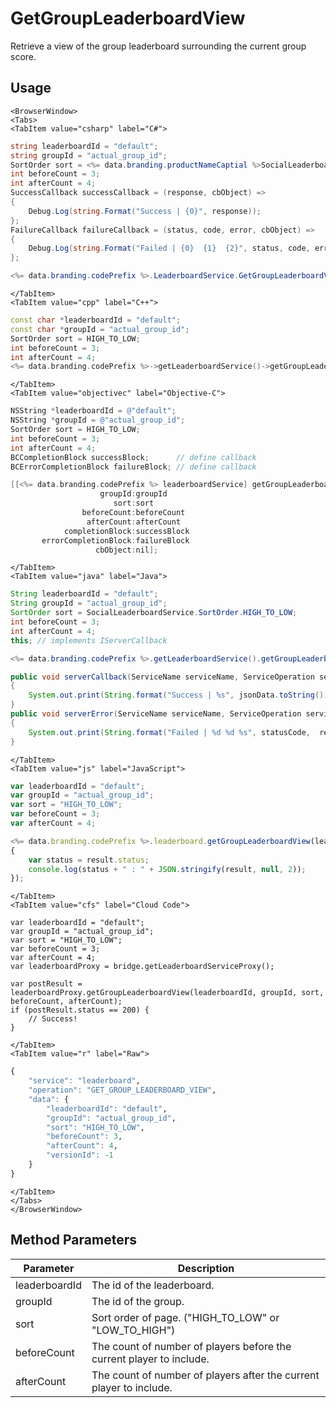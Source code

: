 # GetGroupLeaderboardView

Retrieve a view of the group leaderboard surrounding the current group score.

<PartialServop service_name="leaderboard" operation_name="GET_GROUP_LEADERBOARD_VIEW" />

## Usage

```mdx-code-block
<BrowserWindow>
<Tabs>
<TabItem value="csharp" label="C#">
```

```csharp
string leaderboardId = "default";
string groupId = "actual_group_id";
SortOrder sort = <%= data.branding.productNameCaptial %>SocialLeaderboard.SortOrder.HIGH_TO_LOW;
int beforeCount = 3;
int afterCount = 4;
SuccessCallback successCallback = (response, cbObject) =>
{
    Debug.Log(string.Format("Success | {0}", response));
};
FailureCallback failureCallback = (status, code, error, cbObject) =>
{
    Debug.Log(string.Format("Failed | {0}  {1}  {2}", status, code, error));
};

<%= data.branding.codePrefix %>.LeaderboardService.GetGroupLeaderboardView(leaderboardId, groupId, sort, beforeCount, afterCount, successCallback, failureCallback);
```

```mdx-code-block
</TabItem>
<TabItem value="cpp" label="C++">
```

```cpp
const char *leaderboardId = "default";
const char *groupId = "actual_group_id";
SortOrder sort = HIGH_TO_LOW;
int beforeCount = 3;
int afterCount = 4;
<%= data.branding.codePrefix %>->getLeaderboardService()->getGroupLeaderboardView(leaderboardId, groupId, sort, beforeCount, afterCount, this);
```

```mdx-code-block
</TabItem>
<TabItem value="objectivec" label="Objective-C">
```

```objectivec
NSString *leaderboardId = @"default";
NSString *groupId = @"actual_group_id";
SortOrder sort = HIGH_TO_LOW;
int beforeCount = 3;
int afterCount = 4;
BCCompletionBlock successBlock;      // define callback
BCErrorCompletionBlock failureBlock; // define callback

[[<%= data.branding.codePrefix %> leaderboardService] getGroupLeaderboardView:leaderboardId
                    groupId:groupId
                       sort:sort
                beforeCount:beforeCount
                 afterCount:afterCount
            completionBlock:successBlock
       errorCompletionBlock:failureBlock
                   cbObject:nil];
```

```mdx-code-block
</TabItem>
<TabItem value="java" label="Java">
```

```java
String leaderboardId = "default";
String groupId = "actual_group_id";
SortOrder sort = SocialLeaderboardService.SortOrder.HIGH_TO_LOW;
int beforeCount = 3;
int afterCount = 4;
this; // implements IServerCallback

<%= data.branding.codePrefix %>.getLeaderboardService().getGroupLeaderboardView(leaderboardId, groupId, sort, beforeCount, afterCount, this);

public void serverCallback(ServiceName serviceName, ServiceOperation serviceOperation, JSONObject jsonData)
{
    System.out.print(String.format("Success | %s", jsonData.toString()));
}
public void serverError(ServiceName serviceName, ServiceOperation serviceOperation, int statusCode, int reasonCode, String jsonError)
{
    System.out.print(String.format("Failed | %d %d %s", statusCode,  reasonCode, jsonError.toString()));
}
```

```mdx-code-block
</TabItem>
<TabItem value="js" label="JavaScript">
```

```javascript
var leaderboardId = "default";
var groupId = "actual_group_id";
var sort = "HIGH_TO_LOW";
var beforeCount = 3;
var afterCount = 4;

<%= data.branding.codePrefix %>.leaderboard.getGroupLeaderboardView(leaderboardId, groupId, sort, beforeCount, afterCount, result =>
{
	var status = result.status;
	console.log(status + " : " + JSON.stringify(result, null, 2));
});
```

```mdx-code-block
</TabItem>
<TabItem value="cfs" label="Cloud Code">
```

```cfscript
var leaderboardId = "default";
var groupId = "actual_group_id";
var sort = "HIGH_TO_LOW";
var beforeCount = 3;
var afterCount = 4;
var leaderboardProxy = bridge.getLeaderboardServiceProxy();

var postResult = leaderboardProxy.getGroupLeaderboardView(leaderboardId, groupId, sort, beforeCount, afterCount);
if (postResult.status == 200) {
    // Success!
}
```

```mdx-code-block
</TabItem>
<TabItem value="r" label="Raw">
```

```r
{
	"service": "leaderboard",
	"operation": "GET_GROUP_LEADERBOARD_VIEW",
	"data": {
		"leaderboardId": "default",
		"groupId": "actual_group_id",
		"sort": "HIGH_TO_LOW",
		"beforeCount": 3,
		"afterCount": 4,
		"versionId": -1
	}
}
```

```mdx-code-block
</TabItem>
</Tabs>
</BrowserWindow>
```

## Method Parameters
Parameter | Description
--------- | -----------
leaderboardId | The id of the leaderboard.
groupId | The id of the group. 
sort | Sort order of page. ("HIGH_TO_LOW" or "LOW_TO_HIGH")
beforeCount | The count of number of players before the current player to include.
afterCount | The count of number of players after the current player to include.



